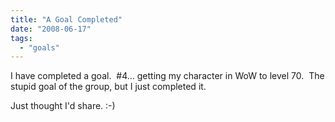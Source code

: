 ```yaml
---
title: "A Goal Completed"
date: "2008-06-17"
tags:
  - "goals"
---
```


I have completed a goal.  #4... getting my character in WoW to level 70.  The stupid goal of the group, but I just completed it.

  

Just thought I'd share. :-)
